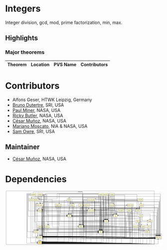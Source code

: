 # Integers

Integer division, gcd, mod, prime factorization, min, max.

## Highlights

### Major theorems

| Theorem | Location | PVS Name | Contributors |
| --- | --- | --- | --- |

# Contributors
* Alfons Geser, HTWK Leipzig, Germany
* [Bruno Dutertre](http://www.csl.sri.com/users/bruno), SRI, USA
* [Paul Miner](http://shemesh.larc.nasa.gov/people/psm), NASA, USA
* [Ricky Butler](http://shemesh.larc.nasa.gov/people/rwb), NASA, USA
* [César Muñoz](http://shemesh.larc.nasa.gov/people/cam), NASA, USA
* [Mariano Moscato](https://www.nianet.org/directory/research-staff/mariano-moscato/), NIA & NASA, USA
* [Sam Owre](http://www.csl.sri.com/users/owre), SRI, USA

## Maintainer
* [César Muñoz](http://shemesh.larc.nasa.gov/people/cam), NASA, USA

# Dependencies
![dependency graph](./ints.svg "Dependency Graph")
